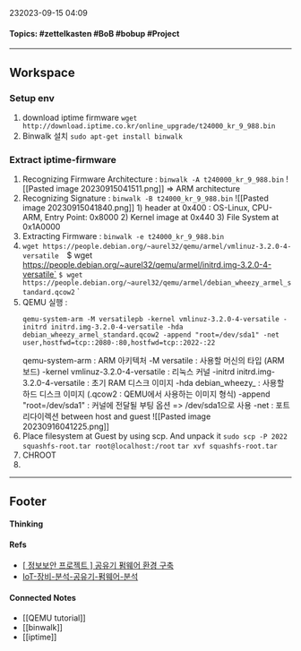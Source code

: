 232023-09-15 04:09
#### Topics: #zettelkasten #BoB #bobup #Project
---
## Workspace
### Setup env
1. download iptime firmware
	`wget http://download.iptime.co.kr/online_upgrade/t24000_kr_9_988.bin`
2. Binwalk 설치
	`sudo apt-get install binwalk`

### Extract iptime-firmware
1. Recognizing Firmware Architecture : `binwalk -A t240000_kr_9_988.bin`
	![[Pasted image 20230915041511.png]]
	=> ARM architecture
2. Recognizing Signature : `binwalk -B t24000_kr_9_988.bin`
	![[Pasted image 20230915041840.png]]
		1) header at 0x400 : OS-Linux, CPU-ARM, Entry Point: 0x8000
		2) Kernel image at 0x440
		3) File System at 0x1A0000
3. Extracting Firmware : `binwalk -e t24000_kr_9_988.bin`
4. `wget https://people.debian.org/~aurel32/qemu/armel/vmlinuz-3.2.0-4-versatile 
   `$ wget https://people.debian.org/~aurel32/qemu/armel/initrd.img-3.2.0-4-versatile`
   `$ wget https://people.debian.org/~aurel32/qemu/armel/debian_wheezy_armel_standard.qcow2`
`
5. QEMU 실행 : 
	```
	qemu-system-arm -M versatilepb -kernel vmlinuz-3.2.0-4-versatile -initrd initrd.img-3.2.0-4-versatile -hda debian_wheezy_armel_standard.qcow2 -append "root=/dev/sda1" -net user,hostfwd=tcp::2080-:80,hostfwd=tcp::2022-:22
	```
	qemu-system-arm : ARM 아키텍처
	-M versatile : 사용할 머신의 타입 (ARM 보드)
	-kernel vmlinuz-3.2.0-4-versatile : 리눅스 커널
	-initrd initrd.img-3.2.0-4-versatile : 초기 RAM 디스크 이미지
	-hda debian_wheezy_ : 사용할 하드 디스크 이미지 (.qcow2 : QEMU에서 사용하는 이미지 형식)
	-append "root=/dev/sda1" : 커널에 전달될 부팅 옵션 => /dev/sda1으로 사용
	-net : 포트 리다이렉션 between host and guest
	![[Pasted image 20230916041225.png]]
 6. Place filesystem at Guest by using scp. And unpack it
    `sudo scp -P 2022 squashfs-root.tar root@localhost:/root`
	`tar xvf squashfs-root.tar`
7. CHROOT
8. 

---
## Footer
#### Thinking
> 

#### Refs
* [[ 정보보안 프로젝트 ] 공유기 펌웨어 환경 구축](https://devdori.tistory.com/45)
* [IoT-장비-분석-공유기-펌웨어-분석](https://laoching.tistory.com/entry/IoT-%EC%9E%A5%EB%B9%84-%EB%B6%84%EC%84%9D-%EA%B3%B5%EC%9C%A0%EA%B8%B0-%ED%8E%8C%EC%9B%A8%EC%96%B4-%EB%B6%84%EC%84%9D)


#### Connected Notes
* [[QEMU tutorial]]
* [[binwalk]] 
* [[iptime]]